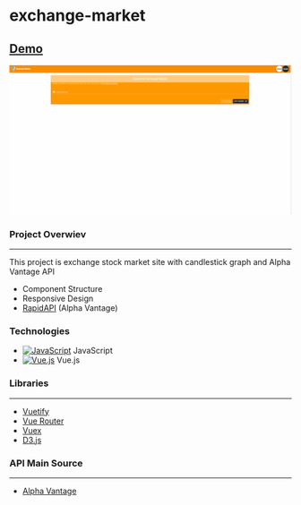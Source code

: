 # exchange-market

## [Demo](https://exchange-market.netlify.app/)

<img src="https://raw.githubusercontent.com/kamilmuratyilmaz/exchange_market/deploy/exchange-market.gif" alt="exchange-market" width="600" />

### Project Overwiev
---

This project is exchange stock market site with candlestick graph and Alpha Vantage API

- Component Structure 
- Responsive Design
- [RapidAPI] (Alpha Vantage)

### Technologies
- <a href="https://developer.mozilla.org/en-US/docs/Web/JavaScript" title="JavaScript"><img src="https://github.com/get-icon/geticon/raw/master/icons/javascript.svg" alt="JavaScript" width="19px" height="15px"></a> JavaScript 
- <a href="https://vuejs.org/" title="Vue.js"><img src="https://github.com/get-icon/geticon/raw/master/icons/vue.svg" alt="Vue.js" width="19px" height="15px"></a> Vue.js 

### Libraries
---
- [Vuetify]
- [Vue Router]
- [Vuex]
- [D3.js]

### API Main Source
---
- [Alpha Vantage]


[Vuex]: https://vuex.vuejs.org/
[D3.js]: https://d3js.org/
[Vue Router]: https://router.vuejs.org/
[Vuetify]: https://vuetifyjs.com/en/
[Alpha Vantage]: https://www.alphavantage.co/
[RapidAPI]: https://rapidapi.com/alphavantage/api/alpha-vantage
